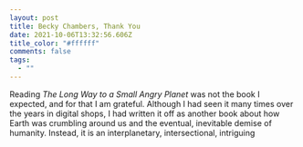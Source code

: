 ```yaml
---
layout: post
title: Becky Chambers, Thank You
date: 2021-10-06T13:32:56.606Z
title_color: "#ffffff"
comments: false
tags:
  - ""
---
```

Reading *The Long Way to a Small Angry Planet* was not the book I expected, and for that I am grateful. Although I had seen it many times over the years in digital shops, I had written it off as another book about how Earth was crumbling around us and the eventual, inevitable demise of humanity. Instead, it is an interplanetary, intersectional, intriguing